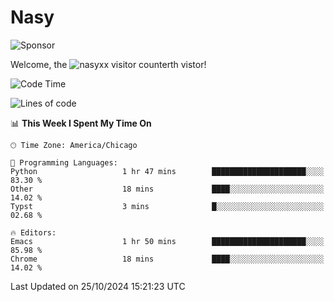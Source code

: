# Nasy

<!--
<p align="center">
<img height="200" src="https://github-readme-stats.vercel.app/api?username=nasyxx&count_private=true&show_icons=true&theme=dracula&include_all_commits=true"/>
<img height="200" src="https://github-readme-stats.vercel.app/api/top-langs/?username=nasyxx&theme=dracula&hide=html,jupyter+notebook&count_private=true&show_icons=true"/>
</p>

  
----------------
-->

![Sponsor](https://img.shields.io/static/v1.svg?label=Sponsor&message=%E2%9D%A4&logo=GitHub&style=flat&color=pink)
 
Welcome, the ![nasyxx visitor counter](https://count.getloli.com/get/@nasyxx?theme=rule34)th vistor!
 
<!--START_SECTION:waka-->
![Code Time](http://img.shields.io/badge/Code%20Time-4%2C699%20hrs%2016%20mins-blue)

![Lines of code](https://img.shields.io/badge/From%20Hello%20World%20I%27ve%20Written-6.3%20million%20lines%20of%20code-blue)

📊 **This Week I Spent My Time On** 

```text
🕑︎ Time Zone: America/Chicago

💬 Programming Languages: 
Python                   1 hr 47 mins        █████████████████████░░░░   83.30 % 
Other                    18 mins             ████░░░░░░░░░░░░░░░░░░░░░   14.02 % 
Typst                    3 mins              █░░░░░░░░░░░░░░░░░░░░░░░░   02.68 % 

🔥 Editors: 
Emacs                    1 hr 50 mins        █████████████████████░░░░   85.98 % 
Chrome                   18 mins             ████░░░░░░░░░░░░░░░░░░░░░   14.02 % 
```


 Last Updated on 25/10/2024 15:21:23 UTC
<!--END_SECTION:waka-->

<!-- ![visitors](https://visitor-badge.laobi.icu/badge?page_id=nasyxx.nasyxx) -->
